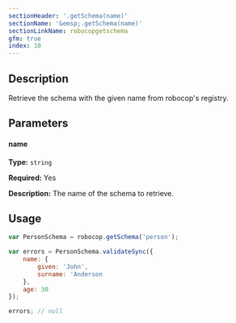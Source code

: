 ```yaml
---
sectionHeader: '.getSchema(name)'
sectionName: '&emsp;.getSchema(name)'
sectionLinkName: robocopgetschema
gfm: true
index: 10
---
```

## Description
Retrieve the schema with the given name from robocop's registry.

## Parameters

#### name
__Type:__ `string`

__Required:__ Yes

__Description:__ The name of the schema to retrieve.

## Usage

```javascript
var PersonSchema = robocop.getSchema('person');

var errors = PersonSchema.validateSync({
	name: {
	    given: 'John',
	    surname: 'Anderson
	},
	age: 30
});

errors; // null
```
